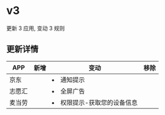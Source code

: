 # v3

更新 3 应用, 变动 3 规则

## 更新详情

|APP|新增|变动|移除|
|-|-|-|-|
|京东||<li>通知提示||
|志愿汇||<li>全屏广告||
|麦当劳||<li>权限提示-获取您的设备信息||

